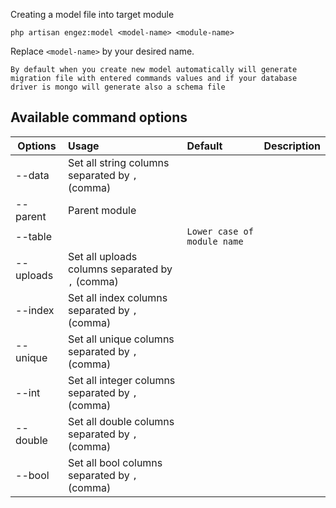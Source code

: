Creating a model file into target module

``` 
php artisan engez:model <model-name> <module-name>
```

Replace ```<model-name>``` by your desired name. 

```
By default when you create new model automatically will generate migration file with entered commands values and if your database driver is mongo will generate also a schema file 
```

## Available command options
| Options        | Usage        | Default      | Description      |   
| -------------  |:------------ | :----------- | :-----------     |
| --data         | Set all string columns separated by `,` (comma) |
| --parent       | Parent module|              |                   |
| --table        |  | `Lower case of module name` | |
| --uploads      | Set all uploads columns separated by `,` (comma)| |
| --index        | Set all index columns separated by `,` (comma)| |
| --unique       | Set all unique columns separated by `,` (comma)| |
| --int          | Set all integer columns separated by `,` (comma)| |
| --double       | Set all double columns separated by `,` (comma)| |
| --bool         | Set all bool columns separated by `,` (comma)| ||
